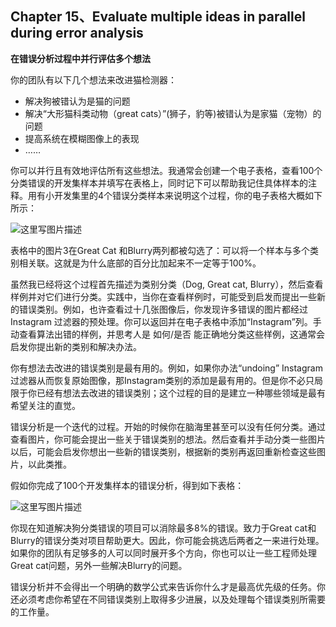 ## Chapter 15、Evaluate multiple ideas in parallel during error analysis

**在错误分析过程中并行评估多个想法**

你的团队有以下几个想法来改进猫检测器：

- 解决狗被错认为是猫的问题
- 解决“大形猫科类动物（great cats）”(狮子，豹等)被错认为是家猫（宠物）的问题
- 提高系统在模糊图像上的表现
- ……

你可以并行且有效地评估所有这些想法。我通常会创建一个电子表格，查看100个分类错误的开发集样本并填写在表格上，同时记下可以帮助我记住具体样本的注释。用有小开发集里的4个错误分类样本来说明这个过程，你的电子表格大概如下所示： 

![这里写图片描述](http://oow6unnib.bkt.clouddn.com/myl-c14-0.jpg)

表格中的图片3在Great Cat 和Blurry两列都被勾选了：可以将一个样本与多个类别相关联。这就是为什么底部的百分比加起来不一定等于100%。

虽然我已经将这个过程首先描述为类别分类（Dog, Great cat, Blurry），然后查看样例并对它们进行分类。实践中，当你在查看样例时，可能受到启发而提出一些新的错误类别。例如，也许查看过十几张图像后，你发现许多错误的图片都经过Instagram 过滤器的预处理。你可以返回并在电子表格中添加“Instagram”列。手动查看算法出错的样例，并思考人是 如何/是否 能正确地分类这些样例，这通常会启发你提出新的类别和解决办法。

你有想法去改进的错误类别是最有用的。例如，如果你办法“undoing” Instagram 过滤器从而恢复原始图像，那Instagram类别的添加是最有用的。但是你不必只局限于你已经有想法去改进的错误类别；这个过程的目的是建立一种哪些领域是最有希望关注的直觉。

错误分析是一个迭代的过程。开始的时候你在脑海里甚至可以没有任何分类。通过查看图片，你可能会提出一些关于错误类别的想法。然后查看并手动分类一些图片以后，可能会启发你想出一些新的错误类别，根据新的类别再返回重新检查这些图片，以此类推。

假如你完成了100个开发集样本的错误分析，得到如下表格： 

![这里写图片描述](http://oow6unnib.bkt.clouddn.com/myl-c14-1.jpg)

你现在知道解决狗分类错误的项目可以消除最多8%的错误。致力于Great cat和Blurry的错误分类对项目帮助更大。因此，你可能会挑选后两者之一来进行处理。如果你的团队有足够多的人可以同时展开多个方向，你也可以让一些工程师处理Great cat问题，另外一些解决Blurry的问题。

错误分析并不会得出一个明确的数学公式来告诉你什么才是最高优先级的任务。你还必须考虑你希望在不同错误类别上取得多少进展，以及处理每个错误类别所需要的工作量。
